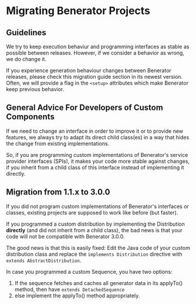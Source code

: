 # Migrating Benerator Projects

## Guidelines

We try to keep execution behaviur and programming interfaces as stable 
as possible between releases. However, if we consider a behavior as 
wrong, we do change it. 

If you experience generation behaviour changes between Benerator releases, 
please check this migration guide section in its newest version. 
Often, we will provide a flag in the `<setup>` attributes which 
make Benerator keep previous behavior.


## General Advice For Developers of Custom Components 

If we need to change an interface in order to improve it or to provide 
new features, we always try to adapt its direct child class(es) in a way 
that hides the change from existing implementations.

So, if you are programming custom implementations of Benerator's 
service provider interfaces (SPIs), it makes your code more stable 
against changes, if you inherit from a child class of this interface 
instead of implementing it directly.


## Migration from 1.1.x to 3.0.0

If you did not program custom implementations of Benerator's interfaces 
or classes, existing projects are supposed to work like before (but faster).

If you programmed a custom distribution by implementing the Distribution 
**directly** (and did not inherit from a child class), the bad news is that 
your code will not be compatible with Benerator 3.0.0.

The good news is that this is easily fixed: Edit the Java code of your 
custom distribution class and replace the ```ìmplements Distribution```
directive with ```extends AbstractDistribution```.

In case you programmed a custom Sequence, you have two options: 

1. If the sequence fetches and caches all generator data in its applyTo() method, then have ```extends DetachedSequence```
2. else implement the applyTo() method appropriately.